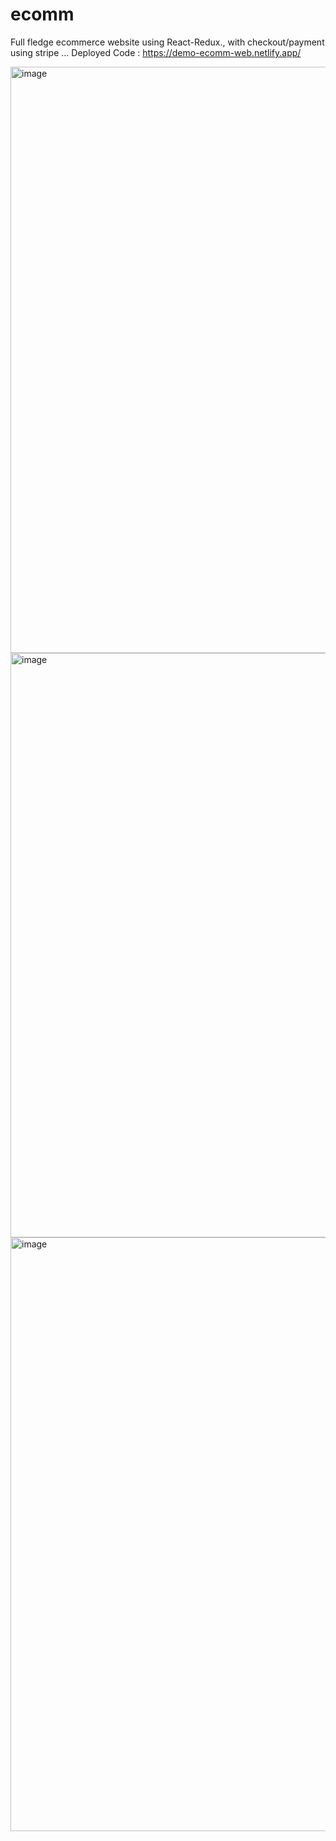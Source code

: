 # ecomm
Full fledge ecommerce website using React-Redux., with checkout/payment using stripe ... Deployed Code : https://demo-ecomm-web.netlify.app/

<img width="938" alt="image" src="https://github.com/jyotiv2023/ecomm/assets/130778883/7acfe3a6-29bf-4db0-a48a-d502b9f98848">
<img width="935" alt="image" src="https://github.com/jyotiv2023/ecomm/assets/130778883/ea89eb22-2a07-4109-8543-8486fcb6c17c">
<img width="950" alt="image" src="https://github.com/jyotiv2023/ecomm/assets/130778883/96cf81a2-11a1-45a2-b1c6-d9a3b42af61f">

